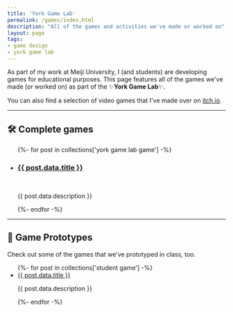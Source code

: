 ```yaml
---
title: 'York Game Lab' 
permalink: /games/index.html
description: "All of the games and activities we've made or worked on"
layout: page
tags:
- game design
- york game lab
---
```


As part of my work at Meiji University, I (and students) are developing games for educational purposes. This page features all of the games we've made (or worked on) as part of the ✨**York Game Lab**✨.

You can also find a selection of video games that I've made over on [itch.io](https://cheapshot.itch.io/).

- - -

## 🛠️ Complete games

<ul>
{%- for post in collections['york game lab game'] -%}
  <li><h3><a href="{{ post.url}}">{{ post.data.title }}</a></h3></br><p>{{ post.data.description }}</p></li>
{%- endfor -%}
</ul>

- - - 

## 🚧 Game Prototypes

Check out some of the games that we've prototyped in class, too.
<ul>
{%- for post in collections['student game'] -%}
  <li><a href="{{ post.url}}">{{ post.data.title }}</a></br><p>{{ post.data.description }}</p></li>
{%- endfor -%}
</ul>